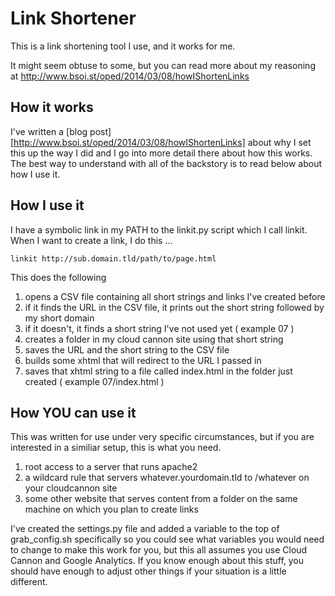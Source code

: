 # Link Shortener 
This is a link shortening tool I use, and it works for me.

It might seem obtuse to some, but you can read more about my reasoning at
http://www.bsoi.st/oped/2014/03/08/howIShortenLinks

## How it works
I've written a [blog post][http://www.bsoi.st/oped/2014/03/08/howIShortenLinks] about why I set this up the way I did and I go into more detail there about how this works. The best way to understand with all of the backstory is to read below about how I use it.

## How I use it
I have a symbolic link in my PATH to the linkit.py script which I call linkit. When I want to create a link, I do this ...

    linkit http://sub.domain.tld/path/to/page.html

This does the following 

1. opens a CSV file containing all short strings and links I've created before
2. if it finds the URL in the CSV file, it prints out the short string followed by my short domain
3. if it doesn't, it finds a short string I've not used yet ( example 07 )
4. creates a folder in my cloud cannon site using that short string
5. saves the URL and the short string to the CSV file
6. builds some xhtml that will redirect to the URL I passed in
7. saves that xhtml string to a file called index.html in the folder just created ( example 07/index.html )

## How YOU can use it
This was written for use under very specific circumstances, but if you are interested in a similiar setup, this is what you need.

1. root access to a server that runs apache2
2. a wildcard rule that servers whatever.yourdomain.tld to /whatever on your cloudcannon site 
3. some other website that serves content from a folder on the same machine on which you plan to create links


I've created the settings.py file and added a variable to the top of grab_config.sh specifically so you could see what variables you would need to change to make this work for you, but this all assumes you use Cloud Cannon and Google Analytics. If you know enough about this stuff, you should have enough to adjust other things if your situation is a little different. 


